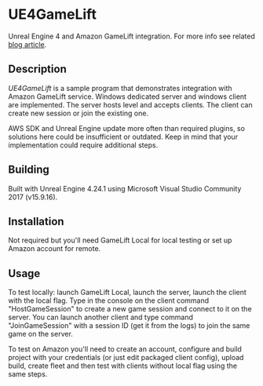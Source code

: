 # UE4GameLift

Unreal Engine 4 and Amazon GameLift integration. For more info see related [blog article](https://artaxind.wordpress.com/2020/02/19/integrating-unreal-engine-with-amazon-gamelift-using-c/).

## Description

_UE4GameLift_ is a sample program  that demonstrates integration with Amazon GameLift service.
Windows dedicated server and windows client are implemented.
The server hosts level and accepts clients. The client can create new session or join the existing one.

AWS SDK and Unreal Engine update more often than required plugins, so solutions here could be insufficient or outdated.
Keep in mind that your implementation could require additional steps.

## Building

Built with Unreal Engine 4.24.1 using Microsoft Visual Studio Community 2017 (v15.9.16).

## Installation

Not required but you'll need GameLift Local for local testing or set up Amazon account for remote.

## Usage

To test locally: launch GameLift Local, launch the server, launch the client with the local flag.
Type in the console on the client command "HostGameSession" to create a new game session and connect to it on the server.
You can launch another client and type command "JoinGameSession" with a session ID (get it from the logs) to join the same game on the server.

To test on Amazon you'll need to create an account, configure and build project with your credentials (or just edit packaged client config),
upload build, create fleet and then test with clients without local flag using the same steps.
